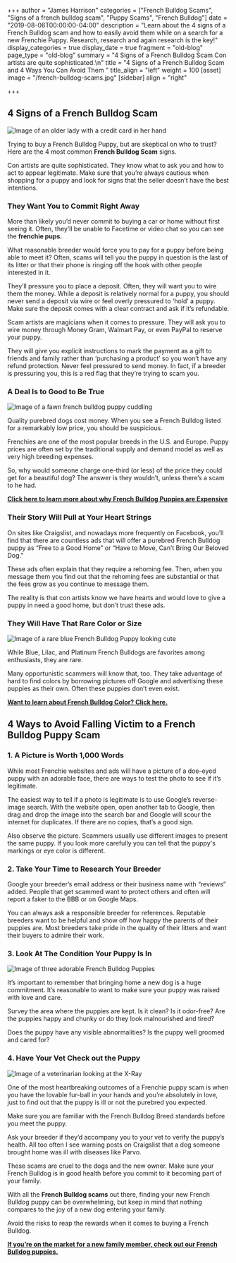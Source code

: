 +++
author = "James Harrison"
categories = ["French Bulldog Scams", "Signs of a french bulldog scam", "Puppy Scams", "French Bulldog"]
date = "2019-08-06T00:00:00-04:00"
description = "Learn about the 4 signs of a French Bulldog scam and how to easily avoid them while on a search for a new Frenchie Puppy. Research, research and again research is the key!"
display_categories = true
display_date = true
fragment = "old-blog"
page_type = "old-blog"
summary = "4 Signs of a French Bulldog Scam Con artists are quite sophisticated.\n"
title = "4 Signs of a French Bulldog Scam and 4 Ways You Can Avoid Them "
title_align = "left"
weight = 100
[asset]
image = "/french-bulldog-scams.jpg"
[sidebar]
align = "right"

+++
## 4 Signs of a French Bulldog Scam

![Image of an older lady with a credit card in her hand](/images/frenchbulldoggrandma2.jpg "older-lady-with-a-credit-card")

Trying to buy a French Bulldog Puppy, but are skeptical on who to trust? Here are the 4 most common **French Bulldog Scam** signs.

Con artists are quite sophisticated. They know what to ask you and how to act to appear legitimate. Make sure that you’re always cautious when shopping for a puppy and look for signs that the seller doesn’t have the best intentions.

### They Want You to Commit Right Away

More than likely you’d never commit to buying a car or home without first seeing it. Often, they’ll be unable to Facetime or video chat so you can see the  **frenchie pups.**

What reasonable breeder would force you to pay for a puppy before being able to meet it? Often, scams will tell you the puppy in question is the last of its litter or that their phone is ringing off the hook with other people interested in it.

They’ll pressure you to place a deposit. Often, they will want you to wire them the money. While a deposit is relatively normal for a puppy, you should never send a deposit via wire or feel overly pressured to ‘hold’ a puppy. Make sure the deposit comes with a clear contract and ask if it’s refundable.

Scam artists are magicians when it comes to pressure. They will ask you to wire money through Money Gram, Walmart Pay, or even PayPal to reserve your puppy.

They will give you explicit instructions to mark the payment as a gift to friends and family rather than ‘purchasing a product’ so you won’t have any refund protection. Never feel pressured to send money. In fact, if a breeder is pressuring you, this is a red flag that they’re trying to scam you.

### A Deal Is to Good to Be True

![Image of a fawn french bulldog puppy cuddling](/images/frenchbulldogscams.jpg "fawn-french-bulldog-puppy")

Quality purebred dogs cost money. When you see a French Bulldog listed for a remarkably low price, you should be suspicious.

Frenchies are one of the most popular breeds in the U.S. and Europe. Puppy prices are often set by the traditional supply and demand model as well as very high breeding expenses.

So, why would someone charge one-third (or less) of the price they could get for a beautiful dog? The answer is they wouldn’t, unless there’s a scam to he had.

[**Click here to learn more about why French Bulldog Puppies are Expensive**](https://ethicalfrenchie.com/blog/why-french-bulldogs-are-expensive-before-adoption/ "Why are French Bulldogs Expensive")

### Their Story Will Pull at Your Heart Strings

On sites like Craigslist, and nowadays more frequently on Facebook, you’ll find that there are countless ads that will offer a purebred French Bulldog puppy as “Free to a Good Home” or “Have to Move, Can’t Bring Our Beloved Dog.”

These ads often explain that they require a rehoming fee. Then, when you message them you find out that the rehoming fees are substantial or that the fees grow as you continue to message them.

The reality is that con artists know we have hearts and would love to give a puppy in need a good home, but don’t trust these ads.

### They Will Have That Rare Color or Size

![Image of a rare blue French Bulldog Puppy looking cute](/images/blue-frenchie.jpg "rare-blue-french-bulldog-puppy")

While Blue, Lilac, and Platinum French Bulldogs are favorites among enthusiasts, they are rare.

Many opportunistic scammers will know that, too. They take advantage of hard to find colors by borrowing pictures off Google and advertising these puppies as their own. Often these puppies don’t even exist.

[**Want to learn about French Bulldog Color? Click here.**](https://ethicalfrenchie.com/blog/french-bulldog-colors-explained/ "French Bulldog Colors")

## 4 Ways to Avoid Falling Victim to a French Bulldog Puppy Scam

### 1. A Picture is Worth 1,000 Words

While most Frenchie websites and ads will have a picture of a doe-eyed puppy with an adorable face, there are ways to test the photo to see if it’s legitimate.

The easiest way to tell if a photo is legitimate is to use Google’s reverse-image search. With the website open, open another tab to Google, then drag and drop the image into the search bar and Google will scour the internet for duplicates. If there are no copies, that’s a good sign.

Also observe the picture. Scammers usually use different images to present the same puppy. If you look more carefully you can tell that the puppy's markings or eye color is different.

### 2. Take Your Time to Research Your Breeder

Google your breeder’s email address or their business name with “reviews” added. People that get scammed want to protect others and often will report a faker to the BBB or on Google Maps.

You can always ask a responsible breeder for references. Reputable breeders want to be helpful and show off how happy the parents of their puppies are. Most breeders take pride in the quality of their litters and want their buyers to admire their work.

### 3. Look At The Condition Your Puppy Is In

![Image of three adorable French Bulldog Puppies](/images/French-bulldog-puppies.jpg "french-bulldog-puppies")

It’s important to remember that bringing home a new dog is a huge commitment. It’s reasonable to want to make sure your puppy was raised with love and care.

Survey the area where the puppies are kept. Is it clean? Is it odor-free? Are the puppies happy and chunky or do they look malnourished and tired?

Does the puppy have any visible abnormalities? Is the puppy well groomed and cared for?

### 4. Have Your Vet Check out the Puppy

![Image of a veterinarian looking at the X-Ray](/images/vet.jpg "vet-looking-at-x-ray")

One of the most heartbreaking outcomes of a Frenchie puppy scam is when you have the lovable fur-ball in your hands and you’re absolutely in love, just to find out that the puppy is ill or not the purebred you expected.

Make sure you are familiar with the French Bulldog Breed standards before you meet the puppy.

Ask your breeder if they’d accompany you to your vet to verify the puppy’s health. All too often I see warning posts on Craigslist that a dog someone brought home was ill with diseases like Parvo.

These scams are cruel to the dogs and the new owner. Make sure your French Bulldog is in good health before you commit to it becoming part of your family.

With all the  **French Bulldog scams** out there, finding your new French Bulldog puppy can be overwhelming, but keep in mind that nothing compares to the joy of a new dog entering your family.

Avoid the risks to reap the rewards when it comes to buying a French Bulldog.

[**If you’re on the market for a new family member, check out our French Bulldog puppies.**](https://ethicalfrenchie.com/puppies/ "French Bulldog Puppies")